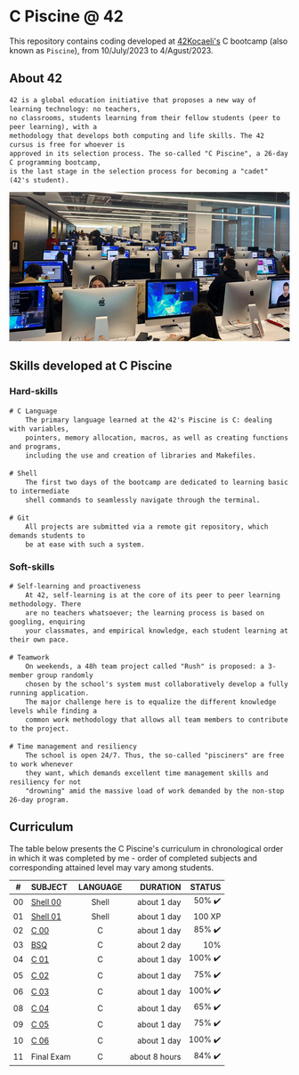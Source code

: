# C Piscine @ 42

This repository contains coding developed at [42Kocaeli's](https://42kocaeli.com.tr/) C bootcamp (also known as `Piscine`), from 10/July/2023 to 4/Agust/2023.

## About 42

	42 is a global education initiative that proposes a new way of learning technology: no teachers,
	no classrooms, students learning from their fellow students (peer to peer learning), with a
	methodology that develops both computing and life skills. The 42 cursus is free for whoever is
	approved in its selection process. The so-called "C Piscine", a 26-day C programming bootcamp,
	is the last stage in the selection process for becoming a "cadet" (42's student).

[![Photo of a 42Kocaeli's lab](42Kocaeli.jpg)](https://42kocaeli.com.tr/)

## Skills developed at C Piscine

### Hard-skills
	# C Language
		The primary language learned at the 42's Piscine is C: dealing with variables,
		pointers, memory allocation, macros, as well as creating functions and programs,
		including the use and creation of libraries and Makefiles.

	# Shell
		The first two days of the bootcamp are dedicated to learning basic to intermediate
		shell commands to seamlessly navigate through the terminal.

	# Git
		All projects are submitted via a remote git repository, which demands students to
		be at ease with such a system.

### Soft-skills
	# Self-learning and proactiveness
		At 42, self-learning is at the core of its peer to peer learning methodology. There
		are no teachers whatsoever; the learning process is based on googling, enquiring
		your classmates, and empirical knowledge, each student learning at their own pace.

	# Teamwork
		On weekends, a 48h team project called "Rush" is proposed: a 3-member group randomly
		chosen by the school's system must collaboratively develop a fully running application.
		The major challenge here is to equalize the different knowledge levels while finding a
		common work methodology that allows all team members to contribute to the project.

	# Time management and resiliency
		The school is open 24/7. Thus, the so-called "pisciners" are free to work whenever
		they want, which demands excellent time management skills and resiliency for not
		"drowning" amid the massive load of work demanded by the non-stop 26-day program.

## Curriculum

The table below presents the C Piscine's curriculum in chronological order in which it was completed by me - order of completed subjects and corresponding attained level may vary among students.

|#	|SUBJECT							|LANGUAGE	|DURATION  |STATUS					
|:-:|:--								|:-:		|--:		|--:						
|00	|[Shell 00](./shell00)	            |Shell		|about 1 day	|50% :heavy_check_mark:
|01	|[Shell 01](./shell01)	        |Shell		|about 1 day	|100 XP		|100%
|02	|[C 00](./c00)			            |C			|about 1 day	|85% :heavy_check_mark:
|03  |[BSQ](./bsq)  |C  |about 2 day | 10%
|04	|[C 01](./c01)			            |C			|about 1 day  |100% :heavy_check_mark:
|05	|[C 02](./c02)			            |C			|about 1 day  |75% :heavy_check_mark:	
|06	|[C 03](./c03)			            |C			|about 1 day	|100% :heavy_check_mark:
|08	|[C 04](./c04)			            |C			|about 1 day	|65% :heavy_check_mark:
|09	|[C 05](./c05)			            |C			|about 1 day  |75% :heavy_check_mark:
|10	|[C 06](./c06)			            |C			|about 1 day	|100% :heavy_check_mark:
|11	|Final Exam							|C			|about 8 hours  |84% :heavy_check_mark:	
